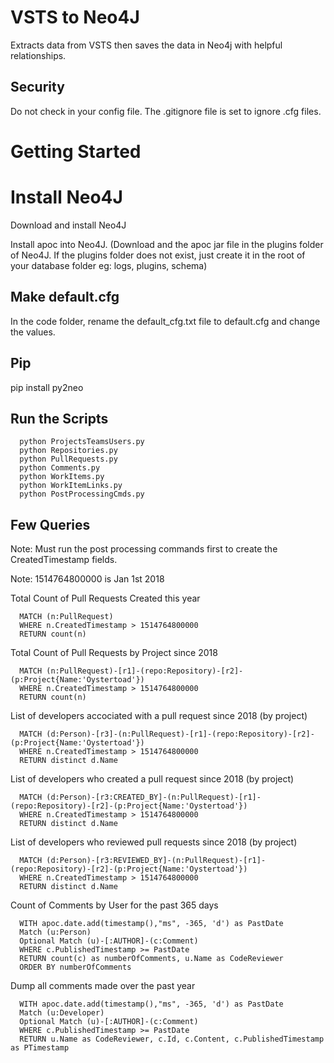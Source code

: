 # VSTS to Neo4J 

Extracts data from VSTS then saves the data in Neo4j with helpful relationships.

## Security

Do not check in your config file.  The .gitignore file is set to ignore .cfg files.


# Getting Started

# Install Neo4J

Download and install Neo4J

Install apoc into Neo4J. (Download and the apoc jar file in the plugins folder of Neo4J. If the plugins folder does not exist, just create it in the root of your database folder eg: logs, plugins, schema)

## Make default.cfg

In the code folder, rename the default_cfg.txt file to default.cfg and change the values.

## Pip

pip install py2neo

## Run the Scripts
```
  python ProjectsTeamsUsers.py
  python Repositories.py
  python PullRequests.py
  python Comments.py
  python WorkItems.py
  python WorkItemLinks.py
  python PostProcessingCmds.py
```
## Few Queries

Note: Must run the post processing commands first to create the CreatedTimestamp fields.

Note: 1514764800000 is Jan 1st 2018


Total Count of Pull Requests Created this year
```
  MATCH (n:PullRequest)
  WHERE n.CreatedTimestamp > 1514764800000
  RETURN count(n)
```

Total Count of Pull Requests by Project since 2018
```
  MATCH (n:PullRequest)-[r1]-(repo:Repository)-[r2]-(p:Project{Name:'Oystertoad'})
  WHERE n.CreatedTimestamp > 1514764800000
  RETURN count(n)
```

List of developers accociated with a pull request since 2018 (by project)
```
  MATCH (d:Person)-[r3]-(n:PullRequest)-[r1]-(repo:Repository)-[r2]-(p:Project{Name:'Oystertoad'})
  WHERE n.CreatedTimestamp > 1514764800000
  RETURN distinct d.Name
```

List of developers who created a pull request since 2018 (by project)
```
  MATCH (d:Person)-[r3:CREATED_BY]-(n:PullRequest)-[r1]-(repo:Repository)-[r2]-(p:Project{Name:'Oystertoad'})
  WHERE n.CreatedTimestamp > 1514764800000
  RETURN distinct d.Name
```

List of developers who reviewed pull requests since 2018 (by project)
```
  MATCH (d:Person)-[r3:REVIEWED_BY]-(n:PullRequest)-[r1]-(repo:Repository)-[r2]-(p:Project{Name:'Oystertoad'})
  WHERE n.CreatedTimestamp > 1514764800000
  RETURN distinct d.Name
```

Count of Comments by User for the past 365 days

```
  WITH apoc.date.add(timestamp(),"ms", -365, 'd') as PastDate
  Match (u:Person)
  Optional Match (u)-[:AUTHOR]-(c:Comment)
  WHERE c.PublishedTimestamp >= PastDate
  RETURN count(c) as numberOfComments, u.Name as CodeReviewer
  ORDER BY numberOfComments
```

Dump all comments made over the past year
```
  WITH apoc.date.add(timestamp(),"ms", -365, 'd') as PastDate
  Match (u:Developer)
  Optional Match (u)-[:AUTHOR]-(c:Comment)
  WHERE c.PublishedTimestamp >= PastDate
  RETURN u.Name as CodeReviewer, c.Id, c.Content, c.PublishedTimestamp as PTimestamp
```

